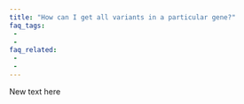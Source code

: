 ```yaml
---
title: "How can I get all variants in a particular gene?"
faq_tags:
 -
 -
faq_related:
 -
 -
---
```


New text here
